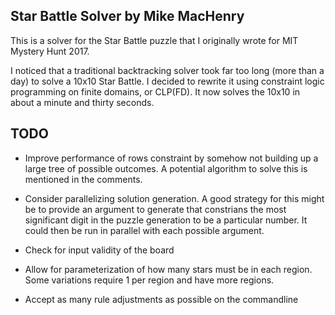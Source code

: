 Star Battle Solver by Mike MacHenry
---

This is a solver for the Star Battle puzzle that I originally wrote for
MIT Mystery Hunt 2017.

I noticed that a traditional backtracking solver took far too long (more than a
day) to solve a 10x10 Star Battle. I decided to rewrite it using constraint
logic programming on finite domains, or CLP(FD). It now solves the 10x10 in
about a minute and thirty seconds.

TODO
---

* Improve performance of rows constraint by somehow not building up a large
  tree of possible outcomes. A potential algorithm to solve this is mentioned
  in the comments.
  
* Consider parallelizing solution generation. A good strategy for this might
  be to provide an argument to generate that constrians the most significant
  digit in the puzzle generation to be a particular number. It could then be
  run in parallel with each possible argument.

* Check for input validity of the board

* Allow for parameterization of how many stars must be in each region. Some
  variations require 1 per region and have more regions.

* Accept as many rule adjustments as possible on the commandline
